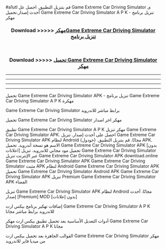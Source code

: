 #a1utl قم بتنزيل التطبيق. احصل عل Game Extreme Car Driving Simulator  ى أحدث إصدار.تحميل Game Extreme Car Driving Simulator  A P K - تنزيل برنامج مهكر



<div align="center">
<h3>Download >>>>> <a href="https://ar-sites.web.app/?ar= Game Extreme Car Driving Simulator ">مهكرGame Extreme Car Driving Simulator  تنزيل برنامج</a></h3><br>

<h3>Download >>>>> <a href="https://ar-sites.web.app/?ar= Game Extreme Car Driving Simulator ">تحميل Game Extreme Car Driving Simulator  مهكر</a></h3>
</div>


----------------------------------------------------------

----------------------------------------------------------

----------------------------------------------------------

----------------------------------------------------------


تحميل Game Extreme Car Driving Simulator  APK - تنزيل برنامج Game Extreme Car Driving Simulator  A P K مهكرة

Game Extreme Car Driving Simulator  برابط مباشر للاندرويد

تحميل Game Extreme Car Driving Simulator  مهكر اخر اصدار

تطبيق Game Extreme Car Driving Simulator  A P K مهكر
تنزيل Game Extreme Car Driving Simulator  APK. احصل على أحدث إصدار.
تنزيل Game Extreme Car Driving Simulator  APK لنظام Android مجانًا.
قم بتنزيل التطبيق. {جودول} APK. الاسم هو نسخة أندرويد.
تحميل Game Extreme Car Driving Simulator  APK [بدون اعلانات]
تحميل مود مجاني للاندرويد.
تنزيل Game Extreme Car Driving Simulator  عبر الإنترنت
تنزيل Game Extreme Car Driving Simulator  APK
download.online Game Extreme Car Driving Simulator  APK
Game Extreme Car Driving Simulator  مثبت APK لنظام Android
Game Extreme Car Driving Simulator  APK
تحميل Game Extreme Car Driving Simulator  Android APK
Game Extreme Car Driving Simulator  APK تنزيل Premium
Game Extreme Car Driving Simulator  APK الفضاء

تنزيل Game Extreme Car Driving Simulator  APK لنظام Android مجانًا. أحدث إصدار [Premium] MOD [بدون إعلانات]

إضافات تهكير برنامج بيكس ارت Game Extreme Car Driving Simulator  A P K للاندرويد برابط مباشر مجانا

أدوات التعديل الأساسية بعد تحميل تطبيق بيكس ارت مهكر Game Extreme Car Driving Simulator  A P K مجانا

القوالب الجاهزة بعد تحميل بيكس ارت Game Extreme Car Driving Simulator  مهكر من ميديا فاير للاندرويد



